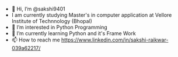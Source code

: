- 👋 Hi, I’m @sakshi9401
- I am currently studying Master's in computer application at Vellore Institute of Technnology (Bhopal)
- 👀 I’m interested in Python Programming
- 🌱 I’m currently learning Python and it's Frame Work
- 📫 How to reach me https://www.linkedin.com/in/sakshi-raikwar-039a62217/

<!---
sakshi9401/sakshi9401 is a ✨ special ✨ repository because its `README.md` (this file) appears on your GitHub profile.
You can click the Preview link to take a look at your changes.
--->
